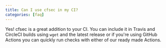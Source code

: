 ```yaml
---
title: Can I use cfsec in my CI?
categories: [faq]
---
```


Yes! cfsec is a great addition to your CI. You can include it in Travis and CircleCI builds using `wget` and the latest release or if you're using GitHub Actions you can quickly run checks with either of our ready made Actions.

<!-- * [PR Commenter Action](/docs/pr-commenter)
* [Code Scanning Action](/docs/github-action) -->
